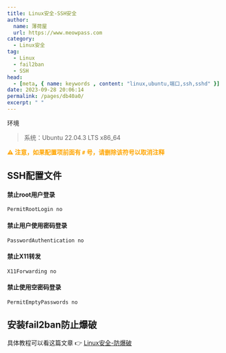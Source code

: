 ```yaml
---
title: Linux安全-SSH安全
author:
  name: 薄荷屋
  url: https://www.meowpass.com
category: 
  - Linux安全
tag: 
  - Linux
  - fail2ban
  - SSH
head:
  - [meta, { name: keywords , content: "linux,ubuntu,端口,ssh,sshd" }]
date: 2023-09-28 20:06:14
permalink: /pages/db40a0/
excerpt: " "
---
```




环境

> 系统：Ubuntu 22.04.3 LTS x86_64

<strong style="color: orange">⚠️ 注意，如果配置项前面有 `#` 号，请删除该符号以取消注释</strong>

## SSH配置文件

#### 禁止root用户登录

```
PermitRootLogin no
```

#### 禁止用户使用密码登录

```
PasswordAuthentication no
```

#### 禁止X11转发

```
X11Forwarding no
```

#### 禁止使用空密码登录

```
PermitEmptyPasswords no
```

## 安装fail2ban防止爆破

具体教程可以看这篇文章 👉 [Linux安全-防爆破](https://www.meowpass.com/pages/676d5a/)

